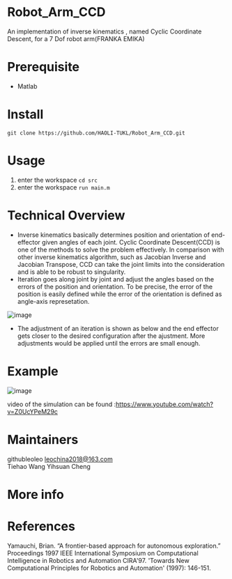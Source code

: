 # Robot_Arm_CCD
An implementation of  inverse kinematics , named Cyclic Coordinate Descent, for a 7 Dof robot arm(FRANKA EMIKA)

# Prerequisite
- Matlab

# Install   
`git clone https://github.com/HAOLI-TUKL/Robot_Arm_CCD.git`       

# Usage
1. enter the workspace
`cd src`    
2. enter the workspace
`run main.m`


# Technical Overview
* Inverse kinematics basically determines position and orientation of end-effector given angles of each joint. Cyclic Coordinate Descent(CCD) is one of the methods to solve the problem effectively. In comparison with other inverse kinematics algorithm, such as Jacobian Inverse and Jacobian Transpose, CCD can take the joint limits into the consideration and is able to be robust to singularity. 
* Iteration goes along joint by joint and adjust the angles based on the errors of the position and orientation. To be precise, the error of the position is easily defined while the error of the orientation is defined as angle-axis represetation.

![image](https://github.com/HAOLI-TUKL/Robot_Arm_CCD.git/images/CCD_iteration.png)

* The adjustment of an iteration is shown as below and the end effector gets closer to the desired configuration after the ajustment. More adjustments would be applied until the errors are small enough.


# Example
![image](https://github.com/githubleoleo/autonomous_exploration/blob/master/images/astar.png)

video of the simulation can be found :https://www.youtube.com/watch?v=Z0UcYPeM29c
    
      
# Maintainers
githubleoleo leochina2018@163.com     
Tiehao Wang
Yihsuan Cheng

# More info

# References
Yamauchi, Brian. “A frontier-based approach for autonomous exploration.” Proceedings 1997 IEEE International Symposium on Computational Intelligence in Robotics and Automation CIRA'97. 'Towards New Computational Principles for Robotics and Automation' (1997): 146-151.
